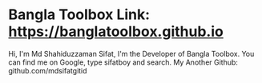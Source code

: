 # Bangla Toolbox Link: https://banglatoolbox.github.io
Hi, I'm Md Shahiduzzaman Sifat, I'm the Developer of Bangla Toolbox. You can find me on Google, type sifatboy and search.
My Another Github: github.com/mdsifatgitid
